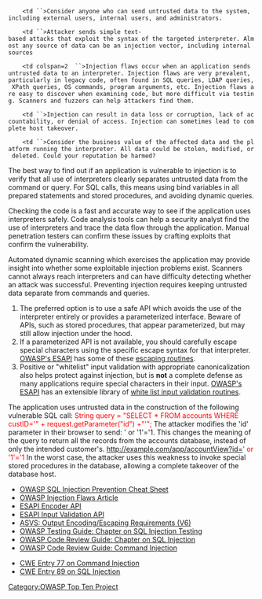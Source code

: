 `    <td ``>Consider anyone who can send untrusted data to the system, including external users, internal users, and administrators.`

</td>

`    <td ``>Attacker sends simple text-based attacks that exploit the syntax of the targeted interpreter. Almost any source of data can be an injection vector, including internal sources`

</td>

`    <td colspan=2  ``>Injection flaws occur when an application sends untrusted data to an interpreter. Injection flaws are very prevalent, particularly in legacy code, often found in SQL queries, LDAP queries, XPath queries, OS commands, program arguments, etc. Injection flaws are easy to discover when examining code, but more difficult via testing. Scanners and fuzzers can help attackers find them.`

</td>

`    <td ``>Injection can result in data loss or corruption, lack of accountability, or denial of access. Injection can sometimes lead to complete host takeover.`

</td>

`    <td ``>Consider the business value of the affected data and the platform running the interpreter. All data could be stolen, modified, or deleted. Could your reputation be harmed?`

</td>

The best way to find out if an application is vulnerable to injection is
to verify that all use of interpreters clearly separates untrusted data
from the command or query. For SQL calls, this means using bind
variables in all prepared statements and stored procedures, and avoiding
dynamic queries.

Checking the code is a fast and accurate way to see if the application
uses interpreters safely. Code analysis tools can help a security
analyst find the use of interpreters and trace the data flow through the
application. Manual penetration testers can confirm these issues by
crafting exploits that confirm the vulnerability.

Automated dynamic scanning which exercises the application may provide
insight into whether some exploitable injection problems exist. Scanners
cannot always reach interpreters and can have difficulty detecting
whether an attack was successful.  Preventing injection requires keeping
untrusted data separate from commands and queries.

1.  The preferred option is to use a safe API which avoids the use of
    the interpreter entirely or provides a parameterized interface.
    Beware of APIs, such as stored procedures, that appear
    parameterized, but may still allow injection under the hood.
2.  If a parameterized API is not available, you should carefully escape
    special characters using the specific escape syntax for that
    interpreter. [OWASP's ESAPI](ESAPI "wikilink") has some of these
    [escaping
    routines](http://owasp-esapi-java.googlecode.com/svn/trunk_doc/latest/org/owasp/esapi/Encoder.html).
3.  Positive or "whitelist" input validation with appropriate
    canonicalization also helps protect against injection, but is
    **not** a complete defense as many applications require special
    characters in their input. [OWASP's ESAPI](ESAPI "wikilink") has an
    extensible library of [white list input validation
    routines](http://owasp-esapi-java.googlecode.com/svn/trunk_doc/latest/org/owasp/esapi/Validator.html).

The application uses untrusted data in the construction of the following
vulnerable SQL call: <span style="color:red;">String query = "SELECT \*
FROM accounts WHERE custID='" + request.getParameter("id") +"'";</span>
The attacker modifies the 'id' parameter in their browser to send: ' or
'1'='1. This changes the meaning of the query to return all the records
from the accounts database, instead of only the intended customer's.
http://example.com/app/accountView?id=<span style="color: red;">' or
'1'='1</span> In the worst case, the attacker uses this weakness to
invoke special stored procedures in the database, allowing a complete
takeover of the database host.

  - [OWASP SQL Injection Prevention Cheat
    Sheet](SQL_Injection_Prevention_Cheat_Sheet "wikilink")
  - [OWASP Injection Flaws Article](Command_Injection "wikilink")
  - [ESAPI Encoder
    API](http://owasp-esapi-java.googlecode.com/svn/trunk_doc/latest/org/owasp/esapi/Encoder.html)
  - [ESAPI Input Validation
    API](http://owasp-esapi-java.googlecode.com/svn/trunk_doc/latest/org/owasp/esapi/Validator.html)
  - [ASVS: Output Encoding/Escaping Requirements
    (V6)](http://www.owasp.org/index.php/ASVS#tab=Downloads)
  - [OWASP Testing Guide: Chapter on SQL Injection
    Testing](Testing_for_SQL_Injection_\(OWASP-DV-005\) "wikilink")
  - [OWASP Code Review Guide: Chapter on SQL
    Injection](Reviewing_Code_for_SQL_Injection "wikilink")
  - [OWASP Code Review Guide: Command
    Injection](Reviewing_Code_for_OS_Injection "wikilink")

<!-- end list -->

  - [CWE Entry 77 on Command
    Injection](http://cwe.mitre.org/data/definitions/77.html)
  - [CWE Entry 89 on SQL
    Injection](http://cwe.mitre.org/data/definitions/89.html)

[Category:OWASP Top Ten
Project](Category:OWASP_Top_Ten_Project "wikilink")